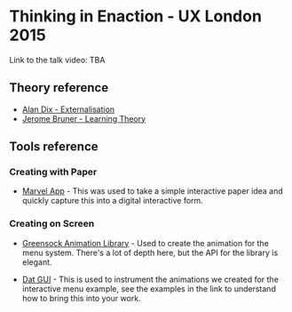 # Thinking in Enaction - UX London 2015
Link to the talk video: TBA

## Theory reference
- [Alan Dix - Externalisation](http://alandix.com/academic/papers/externalisation-2008/)
- [Jerome Bruner - Learning Theory](http://www.theoryfundamentals.com/bruner.htm)

## Tools reference
### Creating with Paper
- [Marvel App](https://marvelapp.com) - This was used to take a simple interactive paper idea and quickly capture this into a digital interactive form.

### Creating on Screen
- [Greensock Animation Library](http://www.greensock.com) - Used to create the animation for the menu system. There's a lot of depth here, but the API for the library is elegant.

- [Dat GUI](http://workshop.chromeexperiments.com/examples/gui/#1--Basic-Usage) - This is used to instrument the animations we created for the interactive menu example, see the examples in the link to understand how to bring this into your work.
